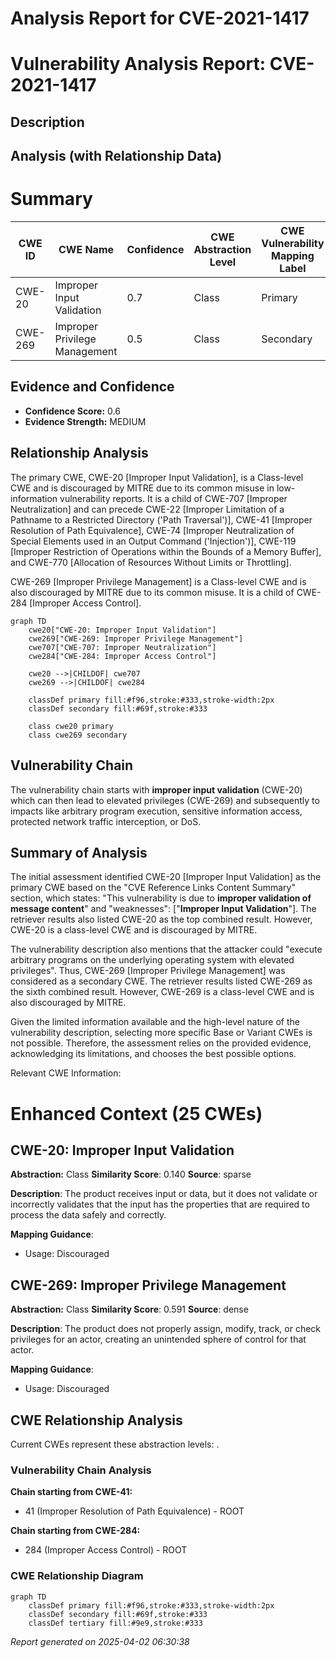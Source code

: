 # Analysis Report for CVE-2021-1417

# Vulnerability Analysis Report: CVE-2021-1417

## Description



## Analysis (with Relationship Data)

# Summary
| CWE ID | CWE Name | Confidence | CWE Abstraction Level | CWE Vulnerability Mapping Label | CWE-Vulnerability Mapping Notes |
|---|---|---|---|---|---|
| CWE-20 | Improper Input Validation | 0.7 | Class | Primary | Discouraged |
| CWE-269 | Improper Privilege Management | 0.5 | Class | Secondary | Discouraged |

## Evidence and Confidence

*   **Confidence Score:** 0.6
*   **Evidence Strength:** MEDIUM

## Relationship Analysis
The primary CWE, CWE-20 [Improper Input Validation], is a Class-level CWE and is discouraged by MITRE due to its common misuse in low-information vulnerability reports. It is a child of CWE-707 [Improper Neutralization] and can precede CWE-22 [Improper Limitation of a Pathname to a Restricted Directory ('Path Traversal')], CWE-41 [Improper Resolution of Path Equivalence], CWE-74 [Improper Neutralization of Special Elements used in an Output Command ('Injection')], CWE-119 [Improper Restriction of Operations within the Bounds of a Memory Buffer], and CWE-770 [Allocation of Resources Without Limits or Throttling].

CWE-269 [Improper Privilege Management] is a Class-level CWE and is also discouraged by MITRE due to its common misuse. It is a child of CWE-284 [Improper Access Control].

```mermaid
graph TD
    cwe20["CWE-20: Improper Input Validation"]
    cwe269["CWE-269: Improper Privilege Management"]
    cwe707["CWE-707: Improper Neutralization"]
    cwe284["CWE-284: Improper Access Control"]
    
    cwe20 -->|CHILDOF| cwe707
    cwe269 -->|CHILDOF| cwe284
    
    classDef primary fill:#f96,stroke:#333,stroke-width:2px
    classDef secondary fill:#69f,stroke:#333
    
    class cwe20 primary
    class cwe269 secondary
```

## Vulnerability Chain
The vulnerability chain starts with **improper input validation** (CWE-20) which can then lead to elevated privileges (CWE-269) and subsequently to impacts like arbitrary program execution, sensitive information access, protected network traffic interception, or DoS.

## Summary of Analysis
The initial assessment identified CWE-20 [Improper Input Validation] as the primary CWE based on the "CVE Reference Links Content Summary" section, which states: "This vulnerability is due to **improper validation of message content**" and  "weaknesses": ["**Improper Input Validation**"]. The retriever results also listed CWE-20 as the top combined result. However, CWE-20 is a class-level CWE and is discouraged by MITRE.

The vulnerability description also mentions that the attacker could "execute arbitrary programs on the underlying operating system with elevated privileges". Thus, CWE-269 [Improper Privilege Management] was considered as a secondary CWE. The retriever results listed CWE-269 as the sixth combined result. However, CWE-269 is a class-level CWE and is also discouraged by MITRE.

Given the limited information available and the high-level nature of the vulnerability description, selecting more specific Base or Variant CWEs is not possible. Therefore, the assessment relies on the provided evidence, acknowledging its limitations, and chooses the best possible options.

Relevant CWE Information:

# Enhanced Context (25 CWEs)

## CWE-20: Improper Input Validation
**Abstraction:** Class
**Similarity Score**: 0.140
**Source**: sparse

**Description**:
The product receives input or data, but it does
        not validate or incorrectly validates that the input has the
        properties that are required to process the data safely and
        correctly.

**Mapping Guidance**:
- Usage: Discouraged

## CWE-269: Improper Privilege Management
**Abstraction:** Class
**Similarity Score**: 0.591
**Source**: dense

**Description**:
The product does not properly assign, modify, track, or check privileges for an actor, creating an unintended sphere of control for that actor.

**Mapping Guidance**:
- Usage: Discouraged


## CWE Relationship Analysis

Current CWEs represent these abstraction levels: .


### Vulnerability Chain Analysis

**Chain starting from CWE-41:**
- 41 (Improper Resolution of Path Equivalence) - ROOT


**Chain starting from CWE-284:**
- 284 (Improper Access Control) - ROOT



### CWE Relationship Diagram

```mermaid
graph TD
    classDef primary fill:#f96,stroke:#333,stroke-width:2px
    classDef secondary fill:#69f,stroke:#333
    classDef tertiary fill:#9e9,stroke:#333
```



*Report generated on 2025-04-02 06:30:38*
